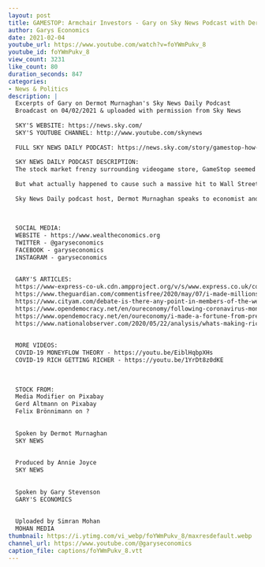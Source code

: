 ```yaml
---
layout: post
title: GAMESTOP: Armchair Investors - Gary on Sky News Podcast with Dermot Murnaghan
author: Garys Economics
date: 2021-02-04
youtube_url: https://www.youtube.com/watch?v=foYWmPukv_8
youtube_id: foYWmPukv_8
view_count: 3231
like_count: 80
duration_seconds: 847
categories:
- News & Politics
description: |
  Excerpts of Gary on Dermot Murnaghan's Sky News Daily Podcast
  Broadcast on 04/02/2021 & uploaded with permission from Sky News
  
  SKY'S WEBSITE: https://news.sky.com/
  SKY'S YOUTUBE CHANNEL: http://www.youtube.com/skynews​
  
  FULL SKY NEWS DAILY PODCAST: https://news.sky.com/story/gamestop-how-armchair-investors-are-leading-the-war-against-wall-street-12207814
  
  SKY NEWS DAILY PODCAST DESCRIPTION:
  The stock market frenzy surrounding videogame store, GameStop seemed to come out of nowhere. Last week, armchair investors, armed with easy-to-use trading apps, used social media to drive up the share prices that multiple billion-dollar hedge funds had bet against. GameStop share prices rose over 1000%, and with that, hedge funds like Melvin Capital and Citron Research lost an estimated total of $19 billion.
  
  But what actually happened to cause such a massive hit to Wall Street? And why does this matter?
  
  Sky News Daily podcast host, Dermot Murnaghan speaks to economist and former trader, Gary Stevenson about why this stock market volatility could be a symptom of an unequal society.
  
  
  
  SOCIAL MEDIA:
  WEBSITE - https://www.wealtheconomics.org
  TWITTER - @garyseconomics
  FACEBOOK - garyseconomics
  INSTAGRAM - garyseconomics
  
  
  GARY'S ARTICLES:
  https://www-express-co-uk.cdn.ampproject.org/v/s/www.express.co.uk/comment/expresscomment/1310681/coronavirus-crisis-higher-taxes-open-letter-government/amp?amp_js_v=a3&amp_gsa=1&usqp=mq331AQIKAGwASDYAQE%3D#aoh=15953698215440&referrer=https%3A%2F%2Fwww.google.com&amp_tf=From%20%251%24s&ampshare=https%3A%2F%2Fwww.express.co.uk%2Fcomment%2Fexpresscomment%2F1310681%2Fcoronavirus-crisis-higher-taxes-open-letter-government
  https://www.theguardian.com/commentisfree/2020/may/07/i-made-millions-last-debt-crisis-rich-win-coronavirus-fair-tax?utm_term=Autofeed&CMP=twt_gu&utm_medium&utm_source=Twitter#Echobox=1588851954
  https://www.cityam.com/debate-is-there-any-point-in-members-of-the-wealthy-elite-calling-for-higher-taxes-in-response-to-covid-19/
  https://www.opendemocracy.net/en/oureconomy/following-coronavirus-money-trail/
  https://www.opendemocracy.net/en/oureconomy/i-made-a-fortune-from-predicting-the-last-crisis-i-fear-for-whats-about-to-unfold/
  https://www.nationalobserver.com/2020/05/22/analysis/whats-making-rich-stupidly-richer?fbclid=IwAR0cV436I5FEzNvpDp2WKqMho5-2rmYJnfef7T6vzYw_pyNy5usoeArTLWg
  
  
  MORE VIDEOS:
  COVID-19 MONEYFLOW THEORY - https://youtu.be/EiblHqbpXHs
  COVID-19 RICH GETTING RICHER - https://youtu.be/1YrDt8z0dKE
  
  
  
  STOCK FROM:
  Media Modifier on Pixabay
  Gerd Altmann on Pixabay
  Felix Brönnimann on ?
  
  
  Spoken by Dermot Murnaghan
  SKY NEWS
  
  
  Produced by Annie Joyce
  SKY NEWS
  
  
  Spoken by Gary Stevenson
  GARY'S ECONOMICS
  
  
  Uploaded by Simran Mohan 
  MOHAN MEDIA
thumbnail: https://i.ytimg.com/vi_webp/foYWmPukv_8/maxresdefault.webp
channel_url: https://www.youtube.com/@garyseconomics
caption_file: captions/foYWmPukv_8.vtt
---
```

